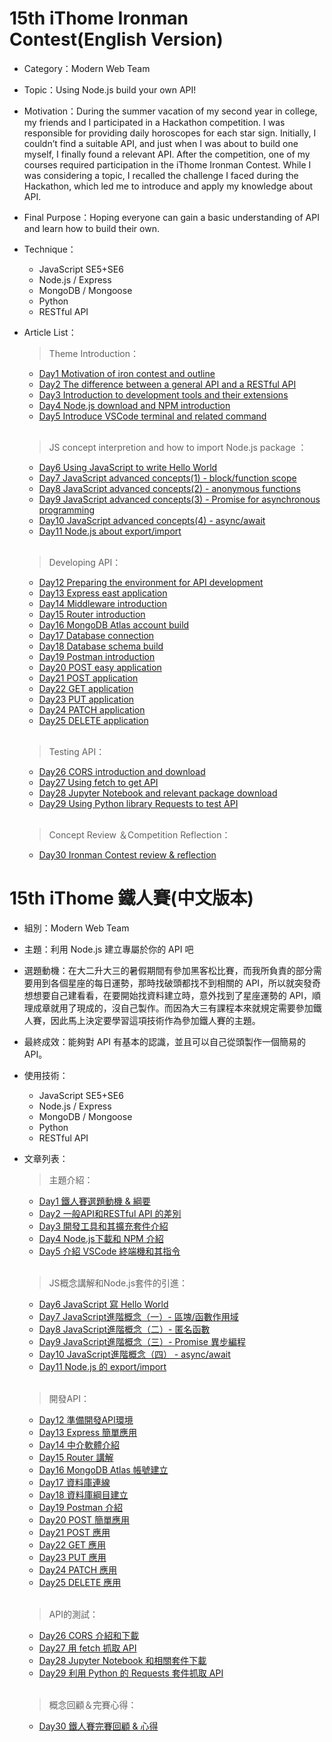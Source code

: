# 15th iThome Ironman Contest(English Version) 

* Category：Modern Web Team

* Topic：Using Node.js build your own API!

* Motivation：During the summer vacation of my second year in college, my friends and I participated in a Hackathon competition. I was responsible for providing daily horoscopes for each star sign. Initially, I couldn’t find a suitable API, and just when I was about to build one myself, I finally found a relevant API. After the competition, one of my courses required participation in the iThome Ironman Contest. While I was considering a topic, I recalled the challenge I faced during the Hackathon, which led me to introduce and apply my knowledge about API.
  
* Final Purpose：Hoping everyone can gain a basic understanding of API and learn how to build their own.

* Technique：
  * JavaScript SE5+SE6
  * Node.js / Express
  * MongoDB / Mongoose
  * Python
  * RESTful API
    
* Article List：
  > Theme Introduction：
    * [Day1 Motivation of iron contest and outline](https://ithelp.ithome.com.tw/articles/10291032)
    * [Day2 The difference between a general API and a RESTful API](https://ithelp.ithome.com.tw/articles/10291499)
    * [Day3 Introduction to development tools and their extensions](https://ithelp.ithome.com.tw/articles/10292475)
    * [Day4 Node.js download and NPM introduction](https://ithelp.ithome.com.tw/articles/10293367)
    * [Day5 Introduce VSCode terminal and related command](https://ithelp.ithome.com.tw/articles/10293750)
    <br />
    
  > JS concept interpretion and how to import Node.js package ： 
    * [Day6 Using JavaScript to write Hello World](https://ithelp.ithome.com.tw/articles/10294712)
    * [Day7 JavaScript advanced concepts(1) - block/function scope](https://ithelp.ithome.com.tw/articles/10295517)
    * [Day8 JavaScript advanced concepts(2) - anonymous functions](https://ithelp.ithome.com.tw/articles/10296022)
    * [Day9 JavaScript advanced concepts(3) - Promise for asynchronous programming](https://ithelp.ithome.com.tw/articles/10296734)
    * [Day10 JavaScript advanced concepts(4) - async/await](https://ithelp.ithome.com.tw/articles/10297416)
    * [Day11 Node.js about export/import](https://ithelp.ithome.com.tw/articles/10298084)
    <br />
    
  > Developing API：
    * [Day12 Preparing the environment for API development](https://ithelp.ithome.com.tw/articles/10298816)
    * [Day13 Express east application](https://ithelp.ithome.com.tw/articles/10299501)
    * [Day14 Middleware introduction](https://ithelp.ithome.com.tw/articles/10300167)
    * [Day15 Router introduction](https://ithelp.ithome.com.tw/articles/10300745)
    * [Day16 MongoDB Atlas account build](https://ithelp.ithome.com.tw/articles/10301438)
    * [Day17 Database connection](https://ithelp.ithome.com.tw/articles/10302028)
    * [Day18 Database schema build](https://ithelp.ithome.com.tw/articles/10302622)
    * [Day19 Postman introduction](https://ithelp.ithome.com.tw/articles/10303194)
    * [Day20 POST easy application](https://ithelp.ithome.com.tw/articles/10303909)
    * [Day21 POST application](https://ithelp.ithome.com.tw/articles/10304394)
    * [Day22 GET application](https://ithelp.ithome.com.tw/articles/10304841)
    * [Day23 PUT application](https://ithelp.ithome.com.tw/articles/10305421)
    * [Day24 PATCH application](https://ithelp.ithome.com.tw/articles/10306137)
    * [Day25 DELETE application](https://ithelp.ithome.com.tw/articles/10306363)
    <br />
    
  > Testing API：
    * [Day26 CORS introduction and download](https://ithelp.ithome.com.tw/articles/10306899)
    * [Day27 Using fetch to get API](https://ithelp.ithome.com.tw/articles/10307363)
    * [Day28 Jupyter Notebook and relevant package download](https://ithelp.ithome.com.tw/articles/10307706)
    * [Day29 Using Python library Requests to test API](https://ithelp.ithome.com.tw/articles/10308124)
    <br />
   
  > Concept Review ＆Competition Reflection：
    * [Day30 Ironman Contest review & reflection](https://ithelp.ithome.com.tw/articles/10308513)
  

# 15th iThome 鐵人賽(中文版本)

* 組別：Modern Web Team

* 主題：利用 Node.js 建立專屬於你的 API 吧

* 選題動機：在大二升大三的暑假期間有參加黑客松比賽，而我所負責的部分需要用到各個星座的每日運勢，那時找破頭都找不到相關的 API，所以就突發奇想想要自己建看看，在要開始找資料建立時，意外找到了星座運勢的 API，順理成章就用了現成的，沒自己製作。而因為大三有課程本來就規定需要參加鐵人賽，因此馬上決定要學習這項技術作為參加鐵人賽的主題。

* 最終成效：能夠對 API 有基本的認識，並且可以自己從頭製作一個簡易的 API。

* 使用技術：
  * JavaScript SE5+SE6
  * Node.js / Express
  * MongoDB / Mongoose
  * Python
  * RESTful API

* 文章列表：
  > 主題介紹：
    * [Day1 鐵人賽選題動機 & 綱要](https://ithelp.ithome.com.tw/articles/10291032)
    * [Day2 一般API和RESTful API 的差別](https://ithelp.ithome.com.tw/articles/10291499)
    * [Day3 開發工具和其擴充套件介紹](https://ithelp.ithome.com.tw/articles/10292475)
    * [Day4 Node.js下載和 NPM 介紹](https://ithelp.ithome.com.tw/articles/10293367)
    * [Day5 介紹 VSCode 終端機和其指令](https://ithelp.ithome.com.tw/articles/10293750)
    <br />
    
  > JS概念講解和Node.js套件的引進： 
    * [Day6 JavaScript 寫 Hello World](https://ithelp.ithome.com.tw/articles/10294712)
    * [Day7 JavaScript進階概念（一）- 區塊/函數作用域](https://ithelp.ithome.com.tw/articles/10295517)
    * [Day8 JavaScript進階概念（二）- 匿名函數](https://ithelp.ithome.com.tw/articles/10296022)
    * [Day9 JavaScript進階概念（三）- Promise 異步編程](https://ithelp.ithome.com.tw/articles/10296734)
    * [Day10 JavaScript進階概念（四） - async/await](https://ithelp.ithome.com.tw/articles/10297416)
    * [Day11 Node.js 的 export/import](https://ithelp.ithome.com.tw/articles/10298084)
    <br />
    
  > 開發API：
    * [Day12 準備開發API環境](https://ithelp.ithome.com.tw/articles/10298816)
    * [Day13 Express 簡單應用](https://ithelp.ithome.com.tw/articles/10299501)
    * [Day14 中介軟體介紹](https://ithelp.ithome.com.tw/articles/10300167)
    * [Day15 Router 講解](https://ithelp.ithome.com.tw/articles/10300745)
    * [Day16 MongoDB Atlas 帳號建立](https://ithelp.ithome.com.tw/articles/10301438)
    * [Day17 資料庫連線](https://ithelp.ithome.com.tw/articles/10302028)
    * [Day18 資料庫綱目建立](https://ithelp.ithome.com.tw/articles/10302622)
    * [Day19 Postman 介紹](https://ithelp.ithome.com.tw/articles/10303194)
    * [Day20 POST 簡單應用](https://ithelp.ithome.com.tw/articles/10303909)
    * [Day21 POST 應用](https://ithelp.ithome.com.tw/articles/10304394)
    * [Day22 GET 應用](https://ithelp.ithome.com.tw/articles/10304841)
    * [Day23 PUT 應用](https://ithelp.ithome.com.tw/articles/10305421)
    * [Day24 PATCH 應用](https://ithelp.ithome.com.tw/articles/10306137)
    * [Day25 DELETE 應用](https://ithelp.ithome.com.tw/articles/10306363)
    <br />
    
  > API的測試：
    * [Day26 CORS 介紹和下載](https://ithelp.ithome.com.tw/articles/10306899)
    * [Day27 用 fetch 抓取 API](https://ithelp.ithome.com.tw/articles/10307363)
    * [Day28 Jupyter Notebook 和相關套件下載](https://ithelp.ithome.com.tw/articles/10307706)
    * [Day29 利用 Python 的 Requests 套件抓取 API](https://ithelp.ithome.com.tw/articles/10308124)
    <br />
   
  > 概念回顧＆完賽心得：
    * [Day30 鐵人賽完賽回顧 & 心得](https://ithelp.ithome.com.tw/articles/10308513)
  
